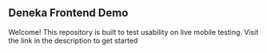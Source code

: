 ## Deneka Frontend Demo 

Welcome! This repository is built to test usability on live mobile testing. Visit the link in the description to get started
